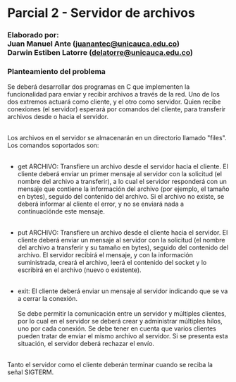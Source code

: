 # Parcial 2 - Servidor de archivos
### Elaborado por:<br>Juan Manuel Ante (juanantec@unicauca.edu.co)<br>Darwin Estiben Latorre (delatorre@unicauca.edu.co)


### Planteamiento del problema<br>
Se deberá desarrollar dos programas en C que implementen la funcionalidad para enviar y recibir archivos a través de la red. Uno de los dos extremos actuará como cliente, y el otro como servidor. Quien recibe conexiones (el servidor) esperará por comandos del cliente, para transferir archivos desde o hacia el servidor.<br><br>

Los archivos en el servidor se almacenarán en un directorio llamado "files".
Los comandos soportados son:<br><br>

- get ARCHIVO: Transfiere un archivo desde el servidor hacia el cliente.
El cliente deberá enviar un primer mensaje al servidor con la solicitud
(el nombre del archivo a transferir), a lo cual el servidor responderá con un
mensaje que contiene la información del archivo (por ejemplo, el tamaño en bytes),
seguido del contenido del archivo. Si el archivo no existe,
se deberá informar al cliente el error, y no se enviará nada a continuaciónde este mensaje.<br><br>

- put ARCHIVO: Transfiere un archivo desde el cliente hacia el servidor.
El cliente deberá enviar un mensaje al servidor con la solicitud (el nombre
del archivo a transferir y su tamaño en bytes), seguido del contenido del
archivo. El servidor recibirá el mensaje, y con la información suministrada, creará el archivo, leerá el contenido del socket y lo escribirá en el archivo (nuevo o existente).<br><br>

- exit: El cliente deberá enviar un mensaje al servidor indicando que se va a cerrar la conexión.<br><br>
Se debe permitir la comunicación entre un servidor y múltiples clientes,
por lo cual en el servidor se deberá crear y administrar múltiples hilos,
uno por cada conexión. Se debe tener en cuenta que varios clientes pueden
tratar de enviar el mismo archivo al servidor. Si se presenta esta situación,
el servidor deberá rechazar el envío.<br><br>

Tanto el servidor como el cliente deberán terminar cuando se reciba la señal SIGTERM.